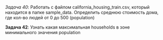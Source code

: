 *Задача 40*: Работать с файлом california_housing_train.csv, который находится в папке sample_data. Определить среднюю стоимость дома, где кол-во людей от 0 до 500 (population)

**Задача 42**: Узнать какая максимальная households в зоне минимального значения population 
